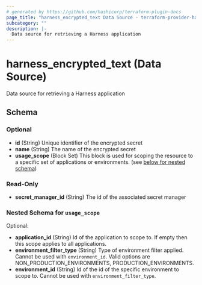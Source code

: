 ```yaml
---
# generated by https://github.com/hashicorp/terraform-plugin-docs
page_title: "harness_encrypted_text Data Source - terraform-provider-harness"
subcategory: ""
description: |-
  Data source for retrieving a Harness application
---
```


# harness_encrypted_text (Data Source)

Data source for retrieving a Harness application



<!-- schema generated by tfplugindocs -->
## Schema

### Optional

- **id** (String) Unique identifier of the encrypted secret
- **name** (String) The name of the encrypted secret
- **usage_scope** (Block Set) This block is used for scoping the resource to a specific set of applications or environments. (see [below for nested schema](#nestedblock--usage_scope))

### Read-Only

- **secret_manager_id** (String) The id of the associated secret manager

<a id="nestedblock--usage_scope"></a>
### Nested Schema for `usage_scope`

Optional:

- **application_id** (String) Id of the application to scope to. If empty then this scope applies to all applications.
- **environment_filter_type** (String) Type of environment filter applied. Cannot be used with `environment_id`. Valid options are NON_PRODUCTION_ENVIRONMENTS, PRODUCTION_ENVIRONMENTS.
- **environment_id** (String) Id of the id of the specific environment to scope to. Cannot be used with `environment_filter_type`.



